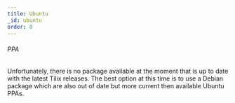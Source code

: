 ```yaml
---
title: Ubuntu
_id: ubuntu
order: 8
---
```


###### PPA

Unfortunately, there is no package available at the moment that is up to date with the latest Tilix releases. The best option at this time is to use a Debian package which are also out of date but more current then available Ubuntu PPAs.
